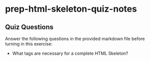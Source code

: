 # prep-html-skeleton-quiz-notes

## Quiz Questions

Answer the following questions in the provided markdown file before turning in this exercise:

- What tags are necessary for a complete HTML Skeleton?
  <!DOCTYPE html>
  <html>
  <head>
  <title>
  <body>
- What type of content belongs within the `<head>` of an HTML document?
<title>
- What type of content belongs within the `<body>` of an HTML document?
<h1> to <h6>
<p>
<br>
<img>
<a href>
- Where must the `DOCTYPE` declaration appear in a valid HTML document?
  The beginning of the code.

## Notes

All student notes should be written here.

How to write `Code Examples` in markdown

for JS:

```javascript
const data = 'Howdy';
```

for HTML:

```html
<div>
  <p>This is text content</p>
</div>
```

for CSS:

```css
div {
  width: 100%;
}
```
